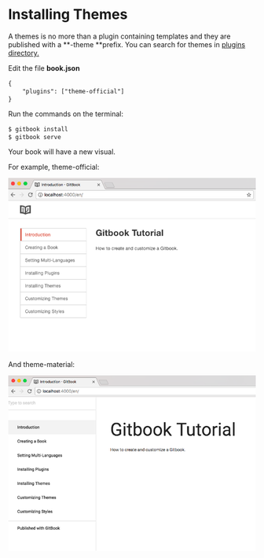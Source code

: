 # Installing Themes

A themes is no more than a plugin containing templates and they are published with a **-theme **prefix. You can search for themes in [plugins directory.](https://plugins.gitbook.com/browse?q=theme)

Edit the file **book.json**

```
{
    "plugins": ["theme-official"]
}
```

Run the commands on the terminal:

```
$ gitbook install
$ gitbook serve
```

Your book will have a new visual.

For example, theme-official:

![](/assets/theme-official.png)



And theme-material:

![](/assets/theme-material.png)






